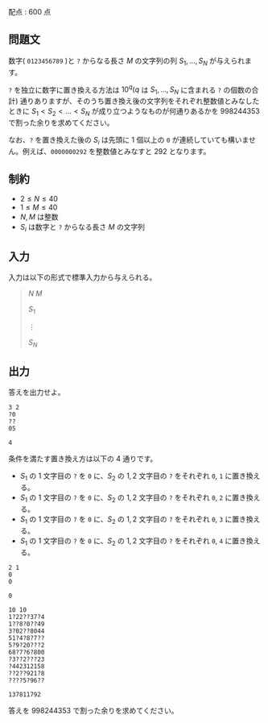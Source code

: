 配点 : $600$ 点

## 問題文

数字( `0123456789` )と `?` からなる長さ $M$ の文字列の列 $S_1,\ldots,S_N$ が与えられます。  

`?` を独立に数字に置き換える方法は $10^q(q$ は $S_1,\ldots,S_N$ に含まれる `?` の個数の合計$)$ 通りありますが、そのうち置き換え後の文字列をそれぞれ整数値とみなしたときに $S_1\lt S_2 \lt \ldots \lt S_N$ が成り立つようなものが何通りあるかを $998244353$ で割った余りを求めてください。  

なお、`?` を置き換えた後の $S_i$ は先頭に $1$ 個以上の `0` が連続していても構いません。例えば、`0000000292` を整数値とみなすと $292$ となります。

## 制約

- $2 \leq N \leq 40$
- $1 \leq M \leq 40$
- $N,M$ は整数
- $S_i$ は数字と `?` からなる長さ $M$ の文字列

## 入力

入力は以下の形式で標準入力から与えられる。

> $N$ $M$
> 
> $S_1$
> 
> $\vdots$
> 
> $S_N$

## 出力

答えを出力せよ。

```input1
3 2
?0
??
05
```

```output1
4
```

条件を満たす置き換え方は以下の $4$ 通りです。

- $S_1$ の $1$ 文字目の `?` を `0` に、$S_2$ の $1,2$ 文字目の `?` をそれぞれ `0`, `1` に置き換える。
- $S_1$ の $1$ 文字目の `?` を `0` に、$S_2$ の $1,2$ 文字目の `?` をそれぞれ `0`, `2` に置き換える。
- $S_1$ の $1$ 文字目の `?` を `0` に、$S_2$ の $1,2$ 文字目の `?` をそれぞれ `0`, `3` に置き換える。
- $S_1$ の $1$ 文字目の `?` を `0` に、$S_2$ の $1,2$ 文字目の `?` をそれぞれ `0`, `4` に置き換える。

```input2
2 1
0
0
```

```output2
0
```

```input3
10 10
1?22??37?4
1??8?0??49
3?02??8044
51?4?8?7??
5?9?20???2
68?7?6?800
?3??2???23
?442312158
??2??921?8
????5?96??
```

```output3
137811792
```

答えを $998244353$ で割った余りを求めてください。